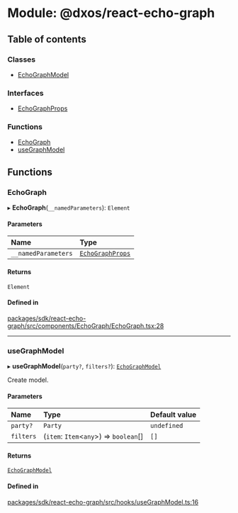 # Module: @dxos/react-echo-graph

## Table of contents

### Classes

- [EchoGraphModel](../classes/dxos_react_echo_graph.EchoGraphModel.md)

### Interfaces

- [EchoGraphProps](../interfaces/dxos_react_echo_graph.EchoGraphProps.md)

### Functions

- [EchoGraph](dxos_react_echo_graph.md#echograph)
- [useGraphModel](dxos_react_echo_graph.md#usegraphmodel)

## Functions

### EchoGraph

▸ **EchoGraph**(`__namedParameters`): `Element`

#### Parameters

| Name | Type |
| :------ | :------ |
| `__namedParameters` | [`EchoGraphProps`](../interfaces/dxos_react_echo_graph.EchoGraphProps.md) |

#### Returns

`Element`

#### Defined in

[packages/sdk/react-echo-graph/src/components/EchoGraph/EchoGraph.tsx:28](https://github.com/dxos/dxos/blob/e3b936721/packages/sdk/react-echo-graph/src/components/EchoGraph/EchoGraph.tsx#L28)

___

### useGraphModel

▸ **useGraphModel**(`party?`, `filters?`): [`EchoGraphModel`](../classes/dxos_react_echo_graph.EchoGraphModel.md)

Create model.

#### Parameters

| Name | Type | Default value |
| :------ | :------ | :------ |
| `party?` | `Party` | `undefined` |
| `filters` | (`item`: `Item`<`any`\>) => `boolean`[] | `[]` |

#### Returns

[`EchoGraphModel`](../classes/dxos_react_echo_graph.EchoGraphModel.md)

#### Defined in

[packages/sdk/react-echo-graph/src/hooks/useGraphModel.ts:16](https://github.com/dxos/dxos/blob/e3b936721/packages/sdk/react-echo-graph/src/hooks/useGraphModel.ts#L16)
